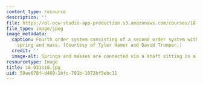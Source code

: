 ```yaml
---
content_type: resource
description: ''
file: https://ol-ocw-studio-app-production.s3.amazonaws.com/courses/18-031-system-functions-and-the-laplace-transform-spring-2019/59ae678fd4601bfc791b1072bf5ebc11_18-031s18.jpg
file_type: image/jpeg
image_metadata:
  caption: Fourth order system consisting of a second order system with additional
    spring and mass. (Courtesy of Tyler Hamer and David Trumper.)
  credit: ''
  image-alt: Springs and masses are connected via a shaft sitting on a metal surface.
resourcetype: Image
title: 18-031s18.jpg
uid: 59ae678f-d460-1bfc-791b-1072bf5ebc11
---
```

